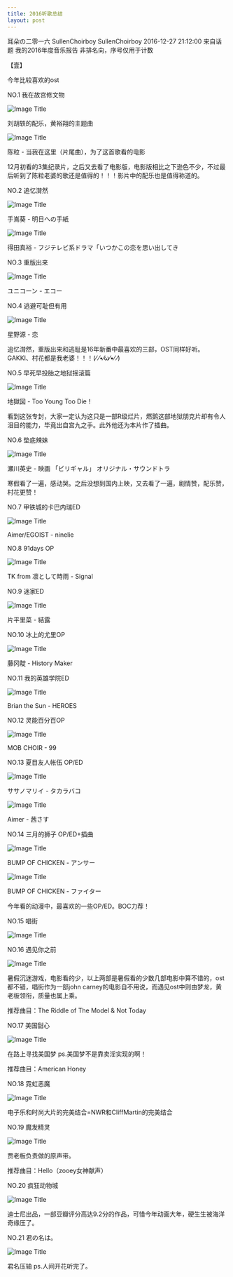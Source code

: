 ```yaml
---
title: 2016听歌总结
layout: post
---
```

耳朵の二零一六
SullenChoirboy SullenChoirboy 2016-12-27 21:12:00
来自话题  我的2016年度音乐报告
非排名向，序号仅用于计数

【壹】

今年比较喜欢的ost

NO.1 我在故宫修文物  

![Image Title](https://www.tuchuang001.com/images/2017/02/03/20161.jpg)

刘胡轶的配乐，黄裕翔的主题曲  

![Image Title](https://www.tuchuang001.com/images/2017/02/03/20162.jpg)

陈粒 - 当我在这里（片尾曲），为了这首歌看的电影   

12月初看的3集纪录片，之后又去看了电影版，电影版相比之下逊色不少，不过最后听到了陈粒老婆的歌还是值得的！！！影片中的配乐也是值得称道的。

NO.2 追忆潸然  

![Image Title](https://www.tuchuang001.com/images/2017/02/03/20163.jpg)

手嶌葵 - 明日への手紙  

![Image Title](https://www.tuchuang001.com/images/2017/02/03/20164.jpg)

得田真裕 - フジテレビ系ドラマ「いつかこの恋を思い出してき  

NO.3 重版出来

![Image Title](https://www.tuchuang001.com/images/2017/02/03/20165.jpg)

ユニコーン - エコー  

NO.4 逃避可耻但有用

![Image Title](https://www.tuchuang001.com/images/2017/02/03/20166.jpg)

星野源 - 恋  

追忆潸然，重版出来和逃耻是16年新番中最喜欢的三部，OST同样好听。GAKKI、村花都是我老婆！！！(⁄ ⁄•⁄ω⁄•⁄ ⁄)   

NO.5 早死早投胎之地狱摇滚篇

![Image Title](https://www.tuchuang001.com/images/2017/02/03/20167.jpg)

地獄図 - Too Young Too Die！  

看到这张专封，大家一定认为这只是一部R级烂片，燃鹅这部地狱朋克片却有令人泪目的能力，毕竟出自宫九之手。此外他还为本片作了插曲。  

NO.6 垫底辣妹

![Image Title](https://www.tuchuang001.com/images/2017/02/03/20168.jpg)

瀬川英史 - 映画 「ビリギャル」 オリジナル・サウンドトラ  

寒假看了一遍，感动哭。之后没想到国内上映，又去看了一遍，剧情赞，配乐赞，村花更赞！

NO.7 甲铁城的卡巴内瑞ED

![Image Title](https://www.tuchuang001.com/images/2017/02/03/20169.jpg)

Aimer/EGOIST - ninelie  

NO.8  91days  OP

![Image Title](https://www.tuchuang001.com/images/2017/02/03/201610.jpg)

TK from 凛として時雨 - Signal  

NO.9 迷家ED

![Image Title](https://www.tuchuang001.com/images/2017/02/03/201611.jpg)

片平里菜 - 結露  

NO.10 冰上的尤里OP

![Image Title](https://www.tuchuang001.com/images/2017/02/03/201612.jpg)

藤冈靛 - History Maker  

NO.11 我的英雄学院ED

![Image Title](https://www.tuchuang001.com/images/2017/02/03/201613.jpg)

Brian the Sun - HEROES  

NO.12 灵能百分百OP

![Image Title](https://www.tuchuang001.com/images/2017/02/03/201614.jpg)

MOB CHOIR - 99  

NO.13 夏目友人帐伍 OP/ED

![Image Title](https://www.tuchuang001.com/images/2017/02/03/201615.jpg)

ササノマリイ - タカラバコ  

![Image Title](https://www.tuchuang001.com/images/2017/02/03/201616.jpg)

Aimer - 茜さす  

NO.14 三月的狮子 OP/ED+插曲

![Image Title](https://www.tuchuang001.com/images/2017/02/03/201617.jpg)

BUMP OF CHICKEN - アンサー  

![Image Title](https://www.tuchuang001.com/images/2017/02/03/201618.jpg)

BUMP OF CHICKEN - ファイター  

今年看的动漫中，最喜欢的一些OP/ED。BOC力荐！

NO.15 唱街

![Image Title](https://www.tuchuang001.com/images/2017/02/03/201619.jpg)

NO.16 遇见你之前

![Image Title](https://www.tuchuang001.com/images/2017/02/03/201620.jpg)

暑假沉迷游戏，电影看的少，以上两部是暑假看的少数几部电影中算不错的，ost都不错，唱街作为一部john carney的电影自不用说，而遇见ost中则由梦龙，黄老板领衔，质量也属上乘。

推荐曲目：The Riddle of The Model & Not Today

NO.17 美国甜心

![Image Title](https://www.tuchuang001.com/images/2017/02/03/201621.jpg)

在路上寻找美国梦 ps.美国梦不是靠卖淫实现的啊！

推荐曲目：American Honey

NO.18 霓虹恶魔

![Image Title](https://www.tuchuang001.com/images/2017/02/03/201622.jpg)

电子乐和时尚大片的完美结合=NWR和CliffMartin的完美结合

NO.19 魔发精灵

![Image Title](https://www.tuchuang001.com/images/2017/02/03/201623.jpg)

贾老板负责做的原声带。

推荐曲目：Hello（zooey女神献声）

NO.20 疯狂动物城

![Image Title](https://www.tuchuang001.com/images/2017/02/03/201624.jpg)

迪士尼出品，一部豆瓣评分高达9.2分的作品，可惜今年动画大年，硬生生被海洋奇缘压了。

NO.21 君の名は。

![Image Title](https://www.tuchuang001.com/images/2017/02/03/201625.jpg)

君名压轴 ps.人间开花听完了。